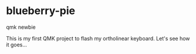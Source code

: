 # blueberry-pie
qmk newbie

This is my first QMK project to flash my ortholinear keyboard. Let's see how it goes...
